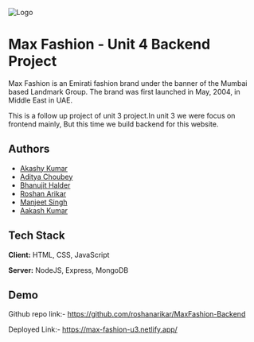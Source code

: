 

![Logo](https://static.businessworld.in/article/article_large_image/1526969514_aabfKn_max.png)


# Max Fashion - Unit 4 Backend Project

Max Fashion is an Emirati fashion brand under the banner of the Mumbai based Landmark Group. The brand was first launched in May, 2004, in Middle East in UAE.

This is a follow up project of unit 3 project.In unit 3 we were focus on frontend mainly, But this time we build backend for this website.




## Authors

- [Akashy Kumar](https://github.com/Akshay-Singh-Rajput)
- [Aditya Choubey](https://github.com/Aadi0706)
- [Bhanujit Halder](https://github.com/Bhanujit)
- [Roshan Arikar ](https://github.com/roshanarikar)
- [Manjeet Singh](https://github.com/manjeetsingh100001)
- [Aakash Kumar](https://github.com/Aakashvani)



## Tech Stack

**Client:** HTML, CSS, JavaScript

**Server:** NodeJS, Express, MongoDB


## Demo

Github repo link:-  https://github.com/roshanarikar/MaxFashion-Backend

Deployed Link:-  https://max-fashion-u3.netlify.app/

